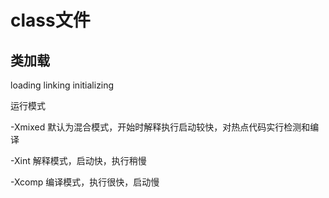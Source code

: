 # class文件



## 类加载

loading linking initializing

运行模式

-Xmixed 默认为混合模式，开始时解释执行启动较快，对热点代码实行检测和编译

-Xint 解释模式，启动快，执行稍慢

-Xcomp 编译模式，执行很快，启动慢